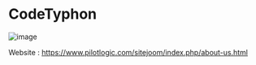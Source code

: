 # CodeTyphon

![image](https://github.com/user-attachments/assets/c9825911-773a-4917-8758-d52dc178da25)


Website : https://www.pilotlogic.com/sitejoom/index.php/about-us.html
